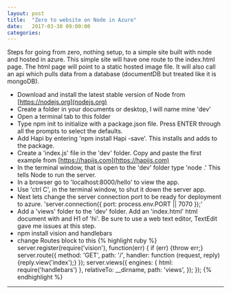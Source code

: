 ```yaml
---
layout: post
title:  "Zero to website on Node in Azure"
date:   2017-03-30 09:00:00
categories:
---
```


Steps for going from zero, nothing setup, to a simple site built with node and hosted in azure. This simple site will have one route to the index.html page. The html page will point to a static hosted image file. It will also call an api which pulls data from a database (documentDB but treated like it is mongoDB).

- Download and install the latest stable version of Node from [https://nodejs.org](nodejs.org)
- Create a folder in your documents or desktop, I will name mine 'dev'
- Open a terminal tab to this folder
- Type npm init to initialize with a package.json file. Press ENTER through all the prompts to select the defaults.
- Add Hapi by entering 'npm install Hapi -save'. This installs and adds to the package.
- Create a 'index.js' file in the 'dev' folder. Copy and paste the first example from [https://hapijs.com](https://hapijs.com)
- In the terminal window, that is open to the 'dev' folder type 'node .' This tells Node to run the server.
- In a browser go to 'localhost:8000/hello' to view the app.
- Use 'ctrl C', in the terminal window, to shut it down the server app.
- Next lets change the server connection port to be ready for deployment to azure. 'server.connection({ port: process.env.PORT || 7070 });'
- Add a 'views' folder to the 'dev' folder. Add an 'index.html' html document with and H1 of 'hi'. Be sure to use a web text editor, TextEdit gave me issues at this step.
- npm install vision and handlebars
- change Routes block to this
{% highlight ruby %}
  server.register(require('vision'), function(err) {
      if (err) {throw err;}
      server.route({
          method: 'GET',
          path: '/',
          handler: function (request, reply) {reply.view('index');}
      });
      server.views({
          engines: { html: require('handlebars') },
          relativeTo: __dirname,
          path: 'views',
      });
  });
{% endhighlight %}


---

<!-- Comments can happen here: [/blog/issues/16](https://github.com/getsetbro/blog/issues/16) -->
